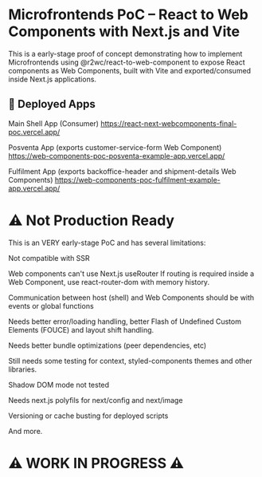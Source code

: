 # Microfrontends PoC – React to Web Components with Next.js and Vite

This is a early-stage proof of concept demonstrating how to implement Microfrontends using @r2wc/react-to-web-component to expose React components as Web Components, built with Vite and exported/consumed inside Next.js applications.

## 🔗 Deployed Apps

Main Shell App (Consumer)
https://react-next-webcomponents-final-poc.vercel.app/

Posventa App (exports customer-service-form Web Component)
https://web-components-poc-posventa-example-app.vercel.app/

Fulfilment App (exports backoffice-header and shipment-details Web Components)
https://web-components-poc-fulfilment-example-app.vercel.app/

# ⚠️ Not Production Ready

This is an VERY early-stage PoC and has several limitations:

Not compatible with SSR

Web components can't use Next.js useRouter
If routing is required inside a Web Component, use react-router-dom with memory history.

Communication between host (shell) and Web Components should be with events or global functions

Needs better error/loading handling, better Flash of Undefined Custom Elements (FOUCE) and layout shift handling.

Needs better bundle optimizations (peer dependencies, etc)

Still needs some testing for context, styled-components themes and other libraries.

Shadow DOM mode not tested

Needs next.js polyfils for next/config and next/image

Versioning or cache busting for deployed scripts

And more.

# ⚠️ WORK IN PROGRESS ⚠️
